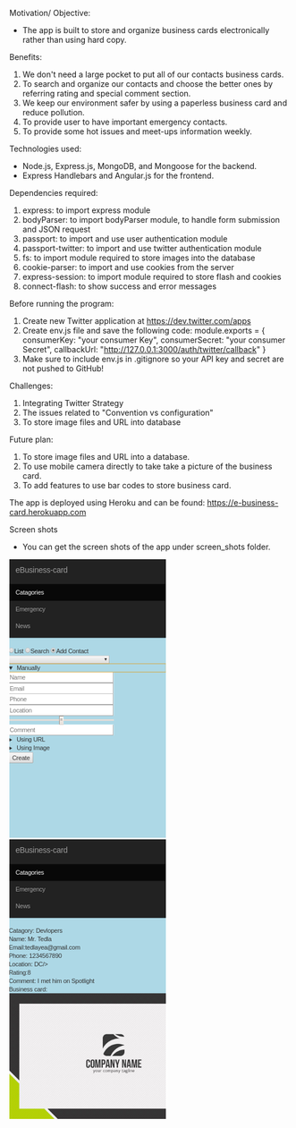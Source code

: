 Motivation/ Objective:
* The app is built to store and organize business cards electronically rather than using hard copy.

Benefits:
1. We don't need a large pocket to put all of our contacts business cards.
2. To search and organize our contacts and choose the better ones by referring rating and special comment section.
3. We keep our environment safer by using a paperless business card and reduce pollution.
4. To provide user to have important emergency contacts.
5. To provide some hot issues and meet-ups information weekly.

Technologies used:
  * Node.js, Express.js, MongoDB, and Mongoose for the backend.
  * Express Handlebars and Angular.js for the frontend.

Dependencies required:
  1. express: to import  express module
  2. bodyParser: to import bodyParser module, to handle form submission and JSON request
  3. passport: to import and use user authentication module
  4. passport-twitter: to import and use twitter authentication module
  5. fs: to import module required to store images into the database
  5. cookie-parser: to import and use cookies from the server
  6. express-session: to import module required to store flash and cookies
  7. connect-flash: to show success and error messages

Before running the program:
1. Create new Twitter application at https://dev.twitter.com/apps
2. Create env.js file and save the following code:
    module.exports = {
      consumerKey: "your consumer Key",
      consumerSecret: "your consumer Secret",
      callbackUrl: "http://127.0.0.1:3000/auth/twitter/callback"
    }
3. Make sure to include env.js in .gitignore so your API key and secret are not pushed to GitHub!

Challenges:
1. Integrating Twitter Strategy
2. The issues related to "Convention vs configuration"
3. To store image files and URL into database

Future plan:
1. To store image files and URL into a database.
2. To use mobile camera directly to take take a picture of the business card.
3. To add features to use bar codes to store business card.

The app is deployed using Heroku and can be found: https://e-business-card.herokuapp.com 

Screen shots
* You can get the screen shots of the app under screen_shots folder.

![alt text](screen_shots/Screenshot-5.png)  ![alt text](screen_shots/Screenshot-7.png)
